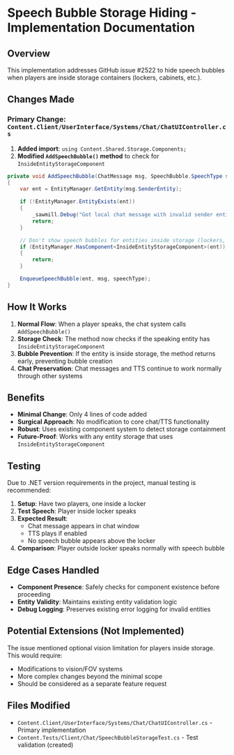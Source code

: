 # Speech Bubble Storage Hiding - Implementation Documentation

## Overview
This implementation addresses GitHub issue #2522 to hide speech bubbles when players are inside storage containers (lockers, cabinets, etc.).

## Changes Made

### Primary Change: `Content.Client/UserInterface/Systems/Chat/ChatUIController.cs`

1. **Added import**: `using Content.Shared.Storage.Components;`
2. **Modified `AddSpeechBubble()` method** to check for `InsideEntityStorageComponent`

```csharp
private void AddSpeechBubble(ChatMessage msg, SpeechBubble.SpeechType speechType)
{
    var ent = EntityManager.GetEntity(msg.SenderEntity);

    if (!EntityManager.EntityExists(ent))
    {
        _sawmill.Debug("Got local chat message with invalid sender entity: {0}", msg.SenderEntity);
        return;
    }

    // Don't show speech bubbles for entities inside storage (lockers, cabinets, etc.)
    if (EntityManager.HasComponent<InsideEntityStorageComponent>(ent))
    {
        return;
    }

    EnqueueSpeechBubble(ent, msg, speechType);
}
```

## How It Works

1. **Normal Flow**: When a player speaks, the chat system calls `AddSpeechBubble()`
2. **Storage Check**: The method now checks if the speaking entity has `InsideEntityStorageComponent`
3. **Bubble Prevention**: If the entity is inside storage, the method returns early, preventing bubble creation
4. **Chat Preservation**: Chat messages and TTS continue to work normally through other systems

## Benefits

- **Minimal Change**: Only 4 lines of code added
- **Surgical Approach**: No modification to core chat/TTS functionality
- **Robust**: Uses existing component system to detect storage containment
- **Future-Proof**: Works with any entity storage that uses `InsideEntityStorageComponent`

## Testing

Due to .NET version requirements in the project, manual testing is recommended:

1. **Setup**: Have two players, one inside a locker
2. **Test Speech**: Player inside locker speaks
3. **Expected Result**: 
   - Chat message appears in chat window
   - TTS plays if enabled
   - No speech bubble appears above the locker
4. **Comparison**: Player outside locker speaks normally with speech bubble

## Edge Cases Handled

- **Component Presence**: Safely checks for component existence before proceeding
- **Entity Validity**: Maintains existing entity validation logic
- **Debug Logging**: Preserves existing error logging for invalid entities

## Potential Extensions (Not Implemented)

The issue mentioned optional vision limitation for players inside storage. This would require:
- Modifications to vision/FOV systems
- More complex changes beyond the minimal scope
- Should be considered as a separate feature request

## Files Modified

- `Content.Client/UserInterface/Systems/Chat/ChatUIController.cs` - Primary implementation
- `Content.Tests/Client/Chat/SpeechBubbleStorageTest.cs` - Test validation (created)